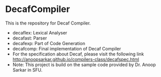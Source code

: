 # DecafCompiler
This is the repository for Decaf Compiler.
* decaflex: Lexical Analyser
* decafast: Parser
* decafexp: Part of Code Generation
* decafcomp: Final implementation of Decaf Compiler
* For the specification about Decaf, please visit the following link http://anoopsarkar.github.io/compilers-class/decafspec.html
* Note: This project is build on the sample code provided by Dr. Anoop Sarkar in SFU. 
